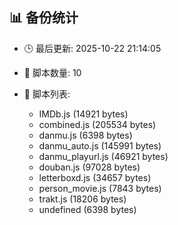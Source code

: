 ## 📊 备份统计

- 🕒 最后更新: 2025-10-22 21:14:05
- 📁 脚本数量: 10
- 📄 脚本列表:

  - IMDb.js (14921 bytes)
  - combined.js (205534 bytes)
  - danmu.js (6398 bytes)
  - danmu_auto.js (145991 bytes)
  - danmu_playurl.js (46921 bytes)
  - douban.js (97028 bytes)
  - letterboxd.js (34657 bytes)
  - person_movie.js (7843 bytes)
  - trakt.js (18206 bytes)
  - undefined (6398 bytes)
